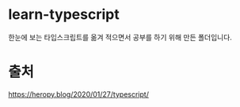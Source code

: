 # learn-typescript

한눈에 보는 타입스크립트를 옮겨 적으면서 공부를 하기 위해 만든 폴더입니다.

# 출처

https://heropy.blog/2020/01/27/typescript/
